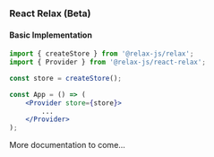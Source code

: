 ### React Relax (Beta)

#### Basic Implementation
```jsx
import { createStore } from '@relax-js/relax';
import { Provider } from '@relax-js/react-relax';

const store = createStore();

const App = () => (
    <Provider store={store}>
        ...
    </Provider>
);
```

More documentation to come...
